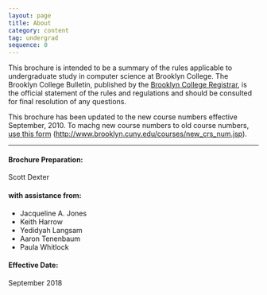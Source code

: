 ```yaml
---
layout: page
title: About
category: content
tag: undergrad
sequence: 0
---
```

This brochure is intended to be a summary of the rules applicable to undergraduate study in computer science at Brooklyn College. The Brooklyn College Bulletin, published by the [Brooklyn College Registrar](http://www.brooklyn.cuny.edu/web/about/administration/enrollment/registrar/bulletins.php#), is the official statement of the rules and regulations and should be consulted for final resolution of any questions.

This brochure has been updated to the new course numbers effective September, 2010. To machg new course numbers to old course numbers, [use this form](http://www.brooklyn.cuny.edu/courses/new_crs_num.jsp) (http://www.brooklyn.cuny.edu/courses/new_crs_num.jsp).

---

#### Brochure Preparation:
Scott Dexter

#### with assistance from:
- Jacqueline A. Jones
- Keith Harrow
- Yedidyah Langsam
- Aaron Tenenbaum
- Paula Whitlock


#### Effective Date:
September 2018
